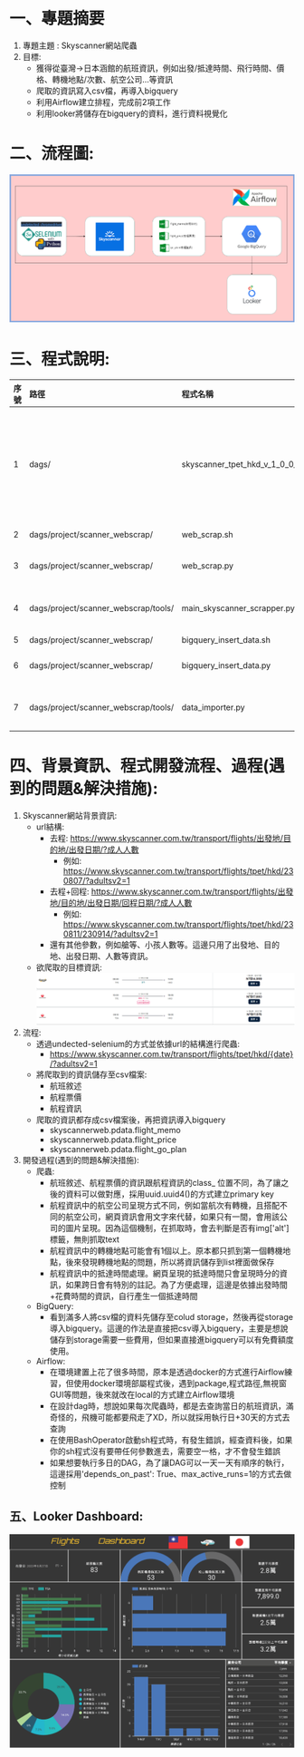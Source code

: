# 一、專題摘要
1. 專題主題 : Skyscanner網站爬蟲
2. 目標:
   * 獲得從臺灣->日本涵館的航班資訊，例如出發/抵達時間、飛行時間、價格、轉機地點/次數、航空公司...等資訊
   * 爬取的資訊寫入csv檔，再導入bigquery
   * 利用Airflow建立排程，完成前2項工作
   * 利用looker將儲存在bigquery的資料，進行資料視覺化
# 二、流程圖:
![link](images/流程圖.png)
# 三、程式說明:
序號|路徑|程式名稱|功能敘述
|:---|:----|:----|:----|
1|dags/|skyscanner_tpet_hkd_v_1_0_0_dag.py|1.Airflow的排程程式，共有3個Task:<br>a. calculate_future_date_task:依據執行日期+30日，並搭配xcom作為後續爬蟲的日期參數<br>b. web_scrab:使用Bash的方式呼叫web_scrap.sh程式。<br>c. date_bigquery:使用Bash的方式呼叫bigquery_insert_data.sh程式
2|dags/project/scanner_webscrap/|web_scrap.sh|呼叫爬蟲主程式，必需提供的參數分別為 出發地、抵達地、出發日期
3|dags/project/scanner_webscrap/|web_scrap.py|呼叫main_skyscanner_scrapper.py，進行爬取相關資訊
4|dags/project/scanner_webscrap/tools/|main_skyscanner_scrapper.py|1.爬取資訊的主要程式<br>2.分成去程&去程+回程的版本<br>3.預設:搭機人數為1人、僅查詢去程資訊
5|dags/project/scanner_webscrap/|bigquery_insert_data.sh|呼叫資料導入bigquery程式
6|dags/project/scanner_webscrap/|bigquery_insert_data.py|讀取/date目錄中的csv檔，呼叫data_importer.py，分別將最新的檔案導入bigquery
7|dags/project/scanner_webscrap/tools/|data_importer.py|1.建立bigquery連線<br>2.讀取預先建立好的schema(bigquery_config.py)<br>3.導入資料
# 四、背景資訊、程式開發流程、過程(遇到的問題&解決措施):
1. Skyscanner網站背景資訊:
   * url結構:
     - 去程: https://www.skyscanner.com.tw/transport/flights/出發地/目的地/出發日期/?成人人數
       - 例如: https://www.skyscanner.com.tw/transport/flights/tpet/hkd/230807/?adultsv2=1
     - 去程+回程: https://www.skyscanner.com.tw/transport/flights/出發地/目的地/出發日期/回程日期/?成人人數
       - 例如: https://www.skyscanner.com.tw/transport/flights/tpet/hkd/230811/230914/?adultsv2=1
     - 還有其他參數，例如艙等、小孩人數等。這邊只用了出發地、目的地、出發日期、人數等資訊。
   * 欲爬取的目標資訊:
     ![link](images/目標資訊.PNG)
2. 流程:
   * 透過undected-selenium的方式並依據url的結構進行爬蟲:
     - https://www.skyscanner.com.tw/transport/flights/tpet/hkd/{date}/?adultsv2=1
   * 將爬取到的資訊儲存至csv檔案:
     - 航班敘述
     - 航程票價
     - 航程資訊
   * 爬取的資訊都存成csv檔案後，再把資訊導入bigquery
     - skyscannerweb.pdata.flight_memo
     - skyscannerweb.pdata.flight_price
     - skyscannerweb.pdata.flight_go_plan
3. 開發過程(遇到的問題&解決措施):
   * 爬蟲:
     - 航班敘述、航程票價的資訊跟航程資訊的class_ 位置不同，為了讓之後的資料可以做對應，採用uuid.uuid4()的方式建立primary key
     - 航程資訊中的航空公司呈現方式不同，例如當航次有轉機，且搭配不同的航空公司，網頁資訊會用文字來代替，如果只有一間，會用該公司的圖片呈現。因為這個機制，在抓取時，會去判斷是否有img['alt']標籤，無則抓取text
     - 航程資訊中的轉機地點可能會有1個以上。原本都只抓到第一個轉機地點，後來發現轉機地點的問題，所以將資訊儲存到list裡面做保存
     - 航程資訊中的抵達時間處理。網頁呈現的抵達時間只會呈現時分的資訊，如果跨日會有特別的註記。為了方便處理，這邊是依據出發時間+花費時間的資訊，自行產生一個抵達時間
   * BigQuery:
     - 看到滿多人將csv檔的資料先儲存至colud storage，然後再從storage導入bigquery。這邊的作法是直接把csv導入bigquery，主要是想說儲存到storage需要一些費用，但如果直接進bigquery可以有免費額度使用。
   * Airflow:
     - 在環境建置上花了很多時間，原本是透過docker的方式進行Airflow練習，但使用docker環境部屬程式後，遇到package,程式路徑,無視窗GUI等問題，後來就改在local的方式建立Airflow環境
     - 在設計dag時，想說如果每次爬蟲時，都是去查詢當日的航班資訊，滿奇怪的，飛機可能都要飛走了XD，所以就採用執行日+30天的方式去查詢
     - 在使用BashOperator啟動sh程式時，有發生錯誤，經查資料後，如果你的sh程式沒有要帶任何參數進去，需要空一格，才不會發生錯誤
     - 如果想要執行多日的DAG，為了讓DAG可以一天一天有順序的執行，這邊採用'depends_on_past': True、max_active_runs=1的方式去做控制
## 五、Looker Dashboard:
![link](images/臺灣-日本函館航班儀表板.png)

    
    
